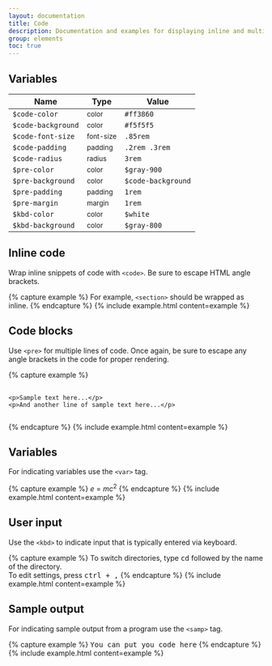 ```yaml
---
layout: documentation
title: Code
description: Documentation and examples for displaying inline and multiline blocks of code with Cactu.
group: elements
toc: true
---
```



## Variables

| Name  | Type  | Value |
| ----- | ----- | ----- |
| `$code-color`      | <small>color</small>     | <span class="small-box" style="background:#ff3860"></span> `#ff3860` |
| `$code-background` | <small>color</small>     | <span class="small-box" style="background:#f5f5f5"></span> `#f5f5f5`          |
| `$code-font-size`  | <small>font-size</small> | `.85rem`           |
| `$code-padding`    | <small>padding</small>   | `.2rem .3rem`      |
| `$code-radius`     | <small>radius</small>    | `3rem`      |
| `$pre-color`       | <small>color</small>     | <span class="small-box" style="background:#212529"></span> `$gray-900`        |
| `$pre-background`  | <small>color</small>     | <span class="small-box" style="background:#f5f5f5"></span> `$code-background` |
| `$pre-padding`     | <small>padding</small>   | `1rem`             |
| `$pre-margin`      | <small>margin</small>    | `1rem`             |
| `$kbd-color`       | <small>color</small>     | <span class="small-box" style="background:#fff"></span> `$white`              |
| `$kbd-background`  | <small>color</small>     | <span class="small-box" style="background:#343a40"></span> `$gray-800`        |


## Inline code

Wrap inline snippets of code with `<code>`. Be sure to escape HTML angle brackets.

{% capture example %}
For example, <code>&lt;section&gt;</code> should be wrapped as inline.
{% endcapture %}
{% include example.html content=example %}


## Code blocks

Use `<pre>` for multiple lines of code. Once again, be sure to escape any angle brackets in the code for proper rendering.

{% capture example %}
<pre>
  <code>
&lt;p&gt;Sample text here...&lt;/p&gt;
&lt;p&gt;And another line of sample text here...&lt;/p&gt;
  </code>
</pre>
{% endcapture %}
{% include example.html content=example %}


## Variables

For indicating variables use the `<var>` tag.

{% capture example %}
<var>e</var> = <var>m</var><var>c</var><sup>2</sup>
{% endcapture %}
{% include example.html content=example %}


## User input

Use the `<kbd>` to indicate input that is typically entered via keyboard.

{% capture example %}
To switch directories, type <kbd>cd</kbd> followed by the name of the directory.<br>
To edit settings, press <kbd><kbd>ctrl</kbd> + <kbd>,</kbd></kbd>
{% endcapture %}
{% include example.html content=example %}


## Sample output

For indicating sample output from a program use the `<samp>` tag.

{% capture example %}
<samp>You can put you code here</samp>
{% endcapture %}
{% include example.html content=example %}